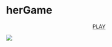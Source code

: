<h1>herGame</h1>
<p align="center">
<a href="https://honziktillu.github.io/herGame/">PLAY</a>
</p>
<img src="https://i.ytimg.com/vi/iQltIimuJlk/maxresdefault.jpg">
